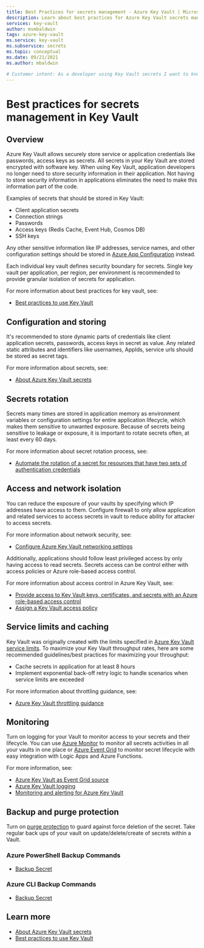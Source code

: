```yaml
---
title: Best Practices for secrets management - Azure Key Vault | Microsoft Docs
description: Learn about best practices for Azure Key Vault secrets management
services: key-vault
author: msmbaldwin
tags: azure-key-vault
ms.service: key-vault
ms.subservice: secrets
ms.topic: conceptual
ms.date: 09/21/2021
ms.author: mbaldwin

# Customer intent: As a developer using Key Vault secrets I want to know the best practices so I can implement them.
---
```

# Best practices for secrets management in Key Vault

## Overview
Azure Key Vault allows securely store service or application credentials like passwords, access keys as secrets. All secrets in your Key Vault are stored encrypted with software key. When using Key Vault, application developers no longer need to store security information in their application. Not having to store security information in applications eliminates the need to make this information part of the code. 

Examples of secrets that should be stored in Key Vault:

- Client application secrets
- Connection strings
- Passwords
- Access keys (Redis Cache, Event Hub, Cosmos DB)
- SSH keys

Any other sensitive information like IP addresses, service names, and other configuration settings should be stored in [Azure App Configuration](../../azure-app-configuration/overview.md) instead.

Each individual key vault defines security boundary for secrets. Single key vault per application, per region, per environment is recommended to provide granular isolation of secrets for application. 

For more information about best practices for key vault, see:
- [Best practices to use Key Vault](../general/best-practices.md)

## Configuration and storing 

It's recommended to store dynamic parts of credentials like client application secrets, passwords, access keys in secret as value. Any related static attributes and identifiers like usernames, AppIds, service urls should be stored as secret tags.

For more information about secrets, see:
- [About Azure Key Vault secrets](about-secrets.md)

## Secrets rotation
Secrets many times are stored in application memory as environment variables or configuration settings for entire application lifecycle, which makes them sensitive to unwanted exposure. Because of secrets being sensitive to leakage or exposure, it is important to rotate secrets often, at least every 60 days. 

For more information about secret rotation process, see:
- [Automate the rotation of a secret for resources that have two sets of authentication credentials](tutorial-rotation-dual.md) 

## Access and network isolation

You can reduce the exposure of your vaults by specifying which IP addresses have access to them. Configure firewall to only allow application and related services to access secrets in vault to reduce ability for attacker to access secrets. 

For more information about network security, see:
- [Configure Azure Key Vault networking settings](../general/how-to-azure-key-vault-network-security.md)

Additionally, applications should follow least privileged access by only having access to read secrets. Secrets access can be control either with access policies or Azure role-based access control. 

For more information about access control in Azure Key Vault, see:
- [Provide access to Key Vault keys, certificates, and secrets with an Azure role-based access control](../general/rbac-guide.md)
- [Assign a Key Vault access policy](../general/assign-access-policy.md)
 
## Service limits and caching
Key Vault was originally created with the limits specified in [Azure Key Vault service limits](../general/service-limits.md). To maximize your Key Vault throughput rates, here are some recommended guidelines/best practices for maximizing your throughput:
- Cache secrets in application for at least 8 hours
- Implement exponential back-off retry logic to handle scenarios when service limits are exceeded

For more information about throttling guidance, see:
- [Azure Key Vault throttling guidance](../general/overview-throttling.md)

## Monitoring
Turn on logging for your Vault to monitor access to your secrets and their lifecycle. You can use [Azure Monitor](https://docs.microsoft.com//azure/azure-monitor/overview) to monitor all secrets activities in all your vaults in one place or [Azure Event Grid](https://docs.microsoft.com/azure/event-grid/overview) to monitor secret lifecycle with easy integration with Logic Apps and Azure Functions.

For more information, see:
- [Azure Key Vault as Event Grid source](https://docs.microsoft.com/azure/event-grid/event-schema-key-vault?tabs=event-grid-event-schema)
- [Azure Key Vault logging](../general/logging.md)
- [Monitoring and alerting for Azure Key Vault](../general/alert)

## Backup and purge protection
Turn on [purge protection](../soft-delete-overview.md#purge-protection) to guard against force deletion of the secret. Take regular back ups of your vault on update/delete/create of secrets within a Vault.

### Azure PowerShell Backup Commands

* [Backup Secret](/powershell/module/azurerm.keyvault/Backup-AzureKeyVaultSecret)

### Azure CLI Backup Commands

* [Backup Secret](/cli/azure/keyvault/secret#az_keyvault_secret_backup)

## Learn more
- [About Azure Key Vault secrets](about-secrets.md)
- [Best practices to use Key Vault](../general/best-practices.md)
